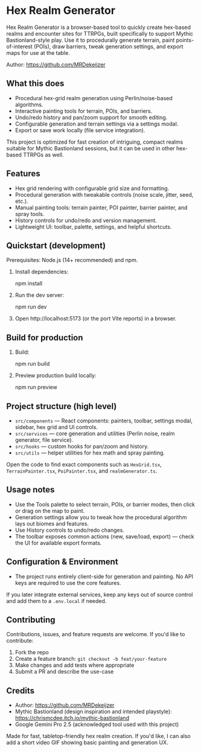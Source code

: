 # Hex Realm Generator

Hex Realm Generator is a browser-based tool to quickly create hex-based realms and encounter sites for TTRPGs, built specifically to support Mythic Bastionland-style play. Use it to procedurally generate terrain, paint points-of-interest (POIs), draw barriers, tweak generation settings, and export maps for use at the table.

Author: https://github.com/MRDekeijzer

## What this does

- Procedural hex-grid realm generation using Perlin/noise-based algorithms.
- Interactive painting tools for terrain, POIs, and barriers.
- Undo/redo history and pan/zoom support for smooth editing.
- Configurable generation and terrain settings via a settings modal.
- Export or save work locally (file service integration).

This project is optimized for fast creation of intriguing, compact realms suitable for Mythic Bastionland sessions, but it can be used in other hex-based TTRPGs as well.

## Features

- Hex grid rendering with configurable grid size and formatting.
- Procedural generation with tweakable controls (noise scale, jitter, seed, etc.).
- Manual painting tools: terrain painter, POI painter, barrier painter, and spray tools.
- History controls for undo/redo and version management.
- Lightweight UI: toolbar, palette, settings, and helpful shortcuts.


## Quickstart (development)

Prerequisites: Node.js (14+ recommended) and npm.

1. Install dependencies:

   npm install

2. Run the dev server:

   npm run dev

3. Open http://localhost:5173 (or the port Vite reports) in a browser.

## Build for production

1. Build:

   npm run build

2. Preview production build locally:

   npm run preview

## Project structure (high level)

- `src/components` — React components: painters, toolbar, settings modal, sidebar, hex grid and UI controls.
- `src/services` — core generation and utilities (Perlin noise, realm generator, file service).
- `src/hooks` — custom hooks for pan/zoom and history.
- `src/utils` — helper utilities for hex math and spray painting.

Open the code to find exact components such as `HexGrid.tsx`, `TerrainPainter.tsx`, `PoiPainter.tsx`, and `realmGenerator.ts`.

## Usage notes

- Use the Tools palette to select terrain, POIs, or barrier modes, then click or drag on the map to paint.
- Generation settings allow you to tweak how the procedural algorithm lays out biomes and features.
- Use History controls to undo/redo changes.
- The toolbar exposes common actions (new, save/load, export) — check the UI for available export formats.

## Configuration & Environment

- The project runs entirely client-side for generation and painting. No API keys are required to use the core features.

If you later integrate external services, keep any keys out of source control and add them to a `.env.local` if needed.

## Contributing

Contributions, issues, and feature requests are welcome. If you'd like to contribute:

1. Fork the repo
2. Create a feature branch: `git checkout -b feat/your-feature`
3. Make changes and add tests where appropriate
4. Submit a PR and describe the use-case

## Credits

- Author: https://github.com/MRDekeijzer
- Mythic Bastionland (design inspiration and intended playstyle): https://chrismcdee.itch.io/mythic-bastionland
- Google Gemini Pro 2.5 (acknowledged tool used with this project)

Made for fast, tabletop-friendly hex realm creation. If you'd like, I can also add a short video GIF showing basic painting and generation UX.
